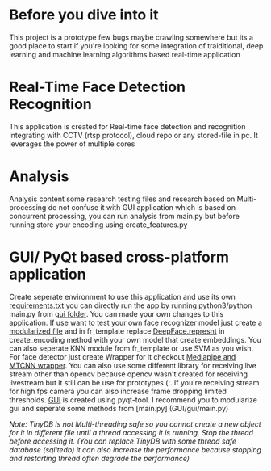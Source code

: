 # Before you dive into it
This project is a prototype few bugs maybe crawling somewhere but its a good place to start if you're looking for some integration of traiditional, deep learning and machine learning algorithms based real-time application

# Real-Time Face Detection Recognition
This application is created for Real-time face detection and recognition integrating with CCTV (rtsp protocol), cloud repo or any stored-file in pc. It leverages the power of multiple cores

# Analysis
Analysis content some research testing files and research based on Multi-processing do not confuse it with GUI application which is based on concurrent processing, you can run analysis from main.py but before running store your encoding using create_features.py

# GUI/ PyQt based cross-platform application
Create seperate environment to use this application and use its own [requirements.txt](GUI/requirements.txt) you can directly run the app by running python3/python main.py from [gui folder](GUI/gui). You can made your own changes to this application. If use want to test your own face recognizer model just create a [modularized file](GUI/gui/FaceRecognizer) and in fr_template replace [DeepFace.represnt](GUI/gui/FaceRecognizer/fr_template) in create_encoding method with your own model that create embeddings. You can also seperate KNN module from fr_template or use SVM as you wish. For face detector just create Wrapper for it checkout [Mediapipe and MTCNN wrapper](GUI/gui/FaceDetector). You can also use some different library for receiving live stream other than opencv because opencv wasn't created for receiving livestream but it still can be use for prototypes (:. If you're receiving stream for high fps camera you can also increase frame dropping limited thresholds. [GUI](GUI/gui/gui_ui.py) is created using pyqt-tool. I recommend you to modularize gui and seperate some methods from [main.py] (GUI/gui/main.py)

*Note: TinyDB is not Multi-threading safe so you cannot create a new object for it in different file until a thread accessing it is running, Stop the thread before accessing it. (You can replace TinyDB with some thread safe database (sqlitedb) it can also increase the performance because stopping and restarting thread often degrade the performance)*
